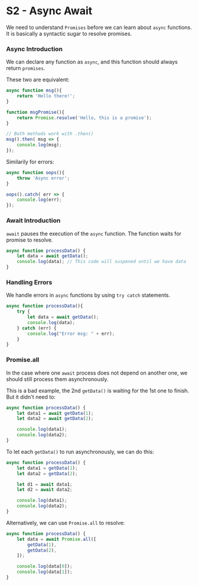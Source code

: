 # S2 - Async Await
We need to understand `Promises` before we can learn about `async` functions. 
It is basically a syntactic sugar to resolve promises.

### Async Introduction
We can declare any function as `async`, and this function should always return `promises`. 

These two are equivalent: 
```javascript 
async function msg(){
    return 'Hello there!'; 
}

function msgPromise(){
    return Promise.resolve('Hello, this is a promise'); 
}

// Both methods work with .then()
msg().then( msg => {
    console.log(msg); 
}); 
```

Similarily for errors: 
```javascript
async function oops(){
    throw 'Async error';
}

oops().catch( err => {
    console.log(err);
}); 
```
### Await Introduction
`await` pauses the execution of the `async` function. The function waits for promise to resolve. 

```javascript
async function processData() {
    let data = await getData(); 
    console.log(data); // This code will suspened until we have data
}
```

### Handling Errors 
We handle errors in `async` functions by using `try catch` statements. 

```javascript 
async function processData(){
    try {
        let data = await getData(); 
        console.log(data);
    } catch (err) {
        console.log("Error msg: " + err);
    }
}
```

### Promise.all
In the case where one `await` process does not depend on another one, we should still process them asynchronously. 

This is a bad example, the 2nd `getData()` is waiting for the 1st one to finish. But it didn't need to:
```javascript
async function processData() {
    let data1 = await getData(1); 
    let data2 = await getData(2); 

    console.log(data1); 
    console.log(data2); 
}
```

To let each `getData()` to run asynchronously, we can do this: 
```javascript
async function processData() {
    let data1 = getData(1); 
    let data2 = getData(2); 

    let d1 = await data1;
    let d2 = await data2;

    console.log(data1); 
    console.log(data2); 
}
```

Alternatively, we can use `Promise.all` to resolve: 
```javascript
async function processData() {
    let data = await Promise.all([
        getData(1), 
        getData(2),
    ]); 

    console.log(data[0]); 
    console.log(data[1]); 
}
```